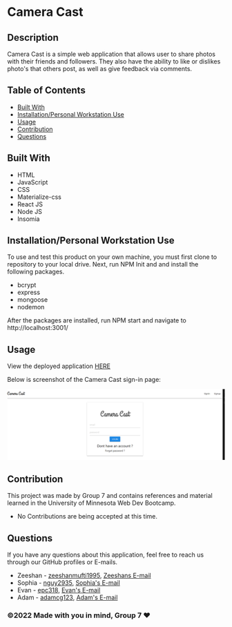 # Camera Cast


## Description
Camera Cast is a simple web application that allows user to share photos with their friends and followers. They also have the ability to like or dislikes photo's that others post, as well as give feedback via comments.


## Table of Contents
- [Built With](#languages)
- [Installation/Personal Workstation Use](#Install)
- [Usage](#Usage)
- [Contribution](#contributing)
- [Questions](#questions)


## Built With
* HTML
* JavaScript
* CSS 
* Materialize-css
* React JS
* Node JS
* Insomia


## Installation/Personal Workstation Use
To use and test this product on your own machine, you must first clone to repository to your local drive. Next, run NPM Init and and install the following packages.

* bcrypt
* express
* mongoose
* nodemon

After the packages are installed, run NPM start and navigate to http://localhost:3001/


## Usage
View the deployed application [HERE](https://camera-casst.herokuapp.com/signin)


Below is screenshot of the Camera Cast sign-in page:

![screenshot](./client/public/camera_cast.png)


## Contribution
This project was made by Group 7 and contains references and material learned in the University of Minnesota Web Dev Bootcamp.

* No Contributions are being accepted at this time.


## Questions
If you have any questions about this application, feel free to reach us through our GitHub profiles or E-mails.

* Zeeshan - [zeeshanmufti1995](https://github.com/zeeshanmufti1995),   [ Zeeshans E-mail](ze30719@gmail.com)
* Sophia - [nguy2935](https://github.com/nguy2935),   [Sophia's E-mail](nguy2935@umn.edu)
* Evan - [epc318](https://github.com/epc318),   [Evan's E-mail](carl4917@umn.edu)
* Adam - [adamcg123](https://github.com/adamcg123),   [Adam's E-mail](adam.gondorchin26@gmail.com)



### ©️2022 Made with you in mind, Group 7 ❤️
